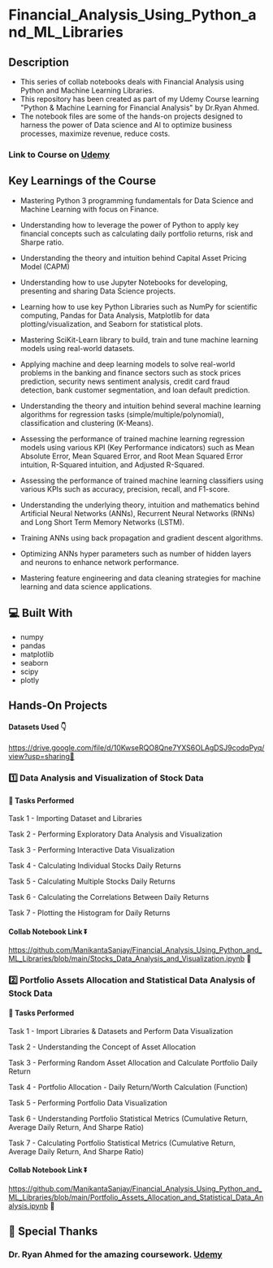 # Financial_Analysis_Using_Python_and_ML_Libraries
## Description
* This series of collab notebooks deals with Financial Analysis using Python and Machine Learning Libraries.
* This repository has been created as part of my Udemy Course learning "Python & Machine Learning for Financial Analysis" by Dr.Ryan Ahmed.
* The notebook files are some of the hands-on projects designed to harness the power of Data science and AI to optimize business processes, maximize revenue, reduce costs.

### Link to Course on [Udemy](https://www.udemy.com/course/ml-and-python-in-finance-real-cases-and-practical-solutions/)

## Key Learnings of the Course 
* Mastering Python 3 programming fundamentals for Data Science and Machine Learning with focus on Finance.

* Understanding how to leverage the power of Python to apply key financial concepts such as calculating daily portfolio returns, risk and Sharpe ratio.

* Understanding the theory and intuition behind Capital Asset Pricing Model (CAPM)

* Understanding how to use Jupyter Notebooks for developing, presenting and sharing Data Science projects.

* Learning how to use key Python Libraries such as NumPy for scientific computing, Pandas for Data Analysis, Matplotlib for data plotting/visualization, and Seaborn for statistical plots.

* Mastering SciKit-Learn library to build, train and tune machine learning models using real-world datasets.

* Applying machine and deep learning models to solve real-world problems in the banking and finance sectors such as stock prices prediction, security news sentiment analysis, credit card fraud detection, bank customer segmentation, and loan default prediction.

* Understanding the theory and intuition behind several machine learning algorithms for regression tasks (simple/multiple/polynomial), classification and clustering (K-Means).

* Assessing the performance of trained machine learning regression models using various KPI (Key Performance indicators) such as Mean Absolute Error, Mean Squared Error, and Root Mean Squared Error intuition, R-Squared intuition, and Adjusted R-Squared.

* Assessing the performance of trained machine learning classifiers using various KPIs such as accuracy, precision, recall, and F1-score.

* Understanding the underlying theory, intuition and mathematics behind Artificial Neural Networks (ANNs), Recurrent Neural Networks (RNNs) and Long Short Term Memory Networks (LSTM).

* Training ANNs using back propagation and gradient descent algorithms.

* Optimizing ANNs hyper parameters such as number of hidden layers and neurons to enhance network performance.

* Mastering feature engineering and data cleaning strategies for machine learning and data science applications.

## 💻 Built With
* numpy
* pandas
* matplotlib
* seaborn
* scipy
* plotly

## Hands-On Projects
#### Datasets Used 👇
https://drive.google.com/file/d/10KwseRQO8Qne7YXS6OLAgDSJ9codqPyq/view?usp=sharing🔗 



### :one:  Data Analysis and Visualization of Stock Data 


#### 🧐 Tasks Performed
Task 1 - Importing Dataset and Libraries

Task 2 - Performing Exploratory Data Analysis and Visualization

Task 3 - Performing Interactive Data Visualization

Task 4 - Calculating Individual Stocks Daily Returns

Task 5 - Calculating Multiple Stocks Daily Returns

Task 6 - Calculating the Correlations Between Daily Returns

Task 7 - Plotting the Histogram for Daily Returns


#### Collab Notebook Link ⏬
https://github.com/ManikantaSanjay/Financial_Analysis_Using_Python_and_ML_Libraries/blob/main/Stocks_Data_Analysis_and_Visualization.ipynb 🔗

### 2️⃣ Portfolio Assets Allocation and Statistical Data Analysis of Stock Data 



#### 🧐 Tasks Performed
Task 1 - Import Libraries & Datasets and Perform Data Visualization

Task 2 - Understanding the Concept of Asset Allocation

Task 3 - Performing Random Asset Allocation and Calculate Portfolio Daily Return

Task 4 - Portfolio Allocation - Daily Return/Worth Calculation (Function)

Task 5 - Performing Portfolio Data Visualization

Task 6 - Understanding Portfolio Statistical Metrics (Cumulative Return, Average Daily Return, And Sharpe Ratio)

Task 7 - Calculating Portfolio Statistical Metrics (Cumulative Return, Average Daily Return, And Sharpe Ratio)


#### Collab Notebook Link ⏬
https://github.com/ManikantaSanjay/Financial_Analysis_Using_Python_and_ML_Libraries/blob/main/Portfolio_Assets_Allocation_and_Statistical_Data_Analysis.ipynb :link:

## 🙇 Special Thanks

### Dr. Ryan Ahmed for the amazing coursework. [Udemy](https://www.udemy.com/user/ryan-ahmed/)

